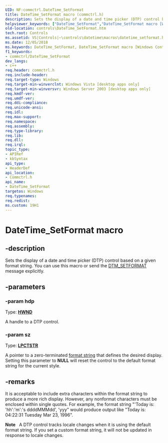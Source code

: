 ```yaml
---
UID: NF:commctrl.DateTime_SetFormat
title: DateTime_SetFormat macro (commctrl.h)
description: Sets the display of a date and time picker (DTP) control based on a given format string. You can use this macro or send the DTM_SETFORMAT message explicitly.helpviewer_keywords: ["DateTime_SetFormat","DateTime_SetFormat macro [Windows Controls]","_win32_DateTime_SetFormat","_win32_DateTime_SetFormat_cpp","commctrl/DateTime_SetFormat","controls.DateTime_SetFormat","controls._win32_DateTime_SetFormat"]
old-location: controls\DateTime_SetFormat.htm
tech.root: Controls
ms.assetid: VS|Controls|~\controls\datetime\macros\datetime_setformat.htm
ms.date: 12/05/2018
ms.keywords: DateTime_SetFormat, DateTime_SetFormat macro [Windows Controls], _win32_DateTime_SetFormat, _win32_DateTime_SetFormat_cpp, commctrl/DateTime_SetFormat, controls.DateTime_SetFormat, controls._win32_DateTime_SetFormat
f1_keywords:
- commctrl/DateTime_SetFormat
dev_langs:
- c++
req.header: commctrl.h
req.include-header: 
req.target-type: Windows
req.target-min-winverclnt: Windows Vista [desktop apps only]
req.target-min-winversvr: Windows Server 2003 [desktop apps only]
req.kmdf-ver: 
req.umdf-ver: 
req.ddi-compliance: 
req.unicode-ansi: 
req.idl: 
req.max-support: 
req.namespace: 
req.assembly: 
req.type-library: 
req.lib: 
req.dll: 
req.irql: 
topic_type:
- APIRef
- kbSyntax
api_type:
- HeaderDef
api_location:
- Commctrl.h
api_name:
- DateTime_SetFormat
targetos: Windows
req.typenames: 
req.redist: 
ms.custom: 19H1
---
```


# DateTime_SetFormat macro


## -description


Sets the display of a date and time picker (DTP) control based on a given format string. You can use this macro or send the <a href="https://docs.microsoft.com/windows/desktop/Controls/dtm-setformat">DTM_SETFORMAT</a> message explicitly. 


## -parameters




### -param hdp

Type: <b><a href="https://docs.microsoft.com/windows/desktop/WinProg/windows-data-types">HWND</a></b>

A handle to a DTP control. 


### -param sz

Type: <b><a href="https://docs.microsoft.com/windows/desktop/WinProg/windows-data-types">LPCTSTR</a></b>

A pointer to a zero-terminated <a href="https://docs.microsoft.com/windows/desktop/Controls/date-and-time-picker-controls">format string</a> that defines the desired display. Setting this parameter to <b>NULL</b> will reset the control to the default format string for the current style. 


## -remarks



It is acceptable to include extra characters within the format string to produce a more rich display. However, any nonformat characters must be enclosed within single quotes. For example, the format string "'Today is: 'hh':'m':'s ddddMMMdd', 'yyy" would produce output like "Today is: 04:22:31 Tuesday Mar 23, 1996". 

<div class="alert"><b>Note</b>   A DTP control tracks locale changes when it is using the default format string. If you set a custom format string, it will not be updated in response to locale changes.</div>
<div> </div>



